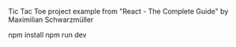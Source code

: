 Tic Tac Toe project example from "React - The Complete Guide" by Maximilian Schwarzmüller

npm install
npm run dev
